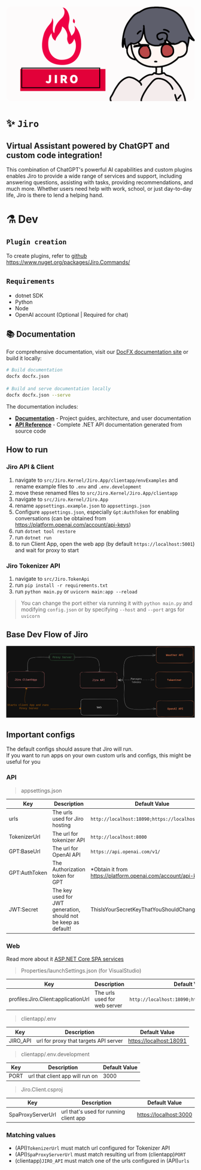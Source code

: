 <p align="center">
    <img src="assets/JiroBanner.png" style="border-radius: 15px;" alt=""/>
</p>

# ✨ `Jiro`

## Virtual Assistant powered by ChatGPT and custom code integration!

This combination of ChatGPT's powerful AI capabilities and custom plugins enables Jiro to provide a wide range of services and support, including answering questions, assisting with tasks, providing recommendations, and much more. Whether users need help with work, school, or just day-to-day life, Jiro is there to lend a helping hand.

# ⚗️ Dev

## `Plugin creation`

To create plugins, refer to [github](https://github.com/HueByte/Jiro.Libs) <https://www.nuget.org/packages/Jiro.Commands/>

## `Requirements`

- dotnet SDK
- Python
- Node
- OpenAI account (Optional | Required for chat)

## 📚 Documentation

For comprehensive documentation, visit our [DocFX documentation site](generated/index.html) or build it locally:

```bash
# Build documentation
docfx docfx.json

# Build and serve documentation locally
docfx docfx.json --serve
```

The documentation includes:

- **[Documentation](generated/docs/)** - Project guides, architecture, and user documentation
- **[API Reference](generated/api/)** - Complete .NET API documentation generated from source code

## How to run

### **Jiro API & Client**

1. navigate to `src/Jiro.Kernel/Jiro.App/clientapp/envExamples` and rename example files to `.env` and `.env.development`
2. move these renamed files to `src/Jiro.Kernel/Jiro.App/clientapp`
3. navigate to `src/Jiro.Kernel/Jiro.App`
4. rename `appsettings.example.json` to `appsettings.json`
5. Configure `appsettings.json`, especially `Gpt:AuthToken` for enabling conversations (can be obtained from <https://platform.openai.com/account/api-keys>)
6. run `dotnet tool restore`
7. run `dotnet run`
8. to run Client App, open the web app (by default `https://localhost:5001`) and wait for proxy to start

### **Jiro Tokenizer API**

1. navigate to `src/Jiro.TokenApi`
2. run `pip install -r requirements.txt`
3. run `python main.py` or `uvicorn main:app --reload`

> You can change the port either via running it with `python main.py` and modifying `config.json` or by specifying `--host` and `--port` args for `uvicorn`

## Base Dev Flow of Jiro

![DevFlow](assets/JiroDevFlow.png)

## Important configs

The default configs should assure that Jiro will run.<br />
If you want to run apps on your own custom urls and configs, this might be useful for you

### API

> appsettings.json

| Key | Description | Default Value |
| --- | --- | --- |
| urls | The urls used for Jiro hosting | `http://localhost:18090;https://localhost:18091` |
| TokenizerUrl | The url for tokenizer API | `http://localhost:8000` |
| GPT:BaseUrl | The url for OpenAI API | `https://api.openai.com/v1/` |
| GPT:AuthToken | The Authorization token for GPT | *Obtain it from <https://platform.openai.com/account/api-keys> |
| JWT:Secret | The key used for JWT generation, should not be keep as default! | ThisIsYourSecretKeyThatYouShouldChange |

### Web

Read more about it [ASP.NET Core SPA services](https://learn.microsoft.com/en-us/aspnet/core/client-side/spa/intro?view=aspnetcore-7.0)

> Properties/launchSettings.json (for VisualStudio)

| Key | Description | Default Value |
| --- | --- | --- |
| profiles:Jiro.Client:applicationUrl | The urls used for web server | `http://localhost:18090;https://localhost:18091` |

> clientapp/.env

| Key | Description | Default Value |
| --- | --- | --- |
| JIRO_API | url for proxy that targets API server | <https://localhost:18091> |

> clientapp/.env.development

| Key | Description | Default Value |
| --- | --- | --- |
| PORT | url that client app will run on | 3000 |

> Jiro.Client.csproj

| Key | Description | Default Value |
| --- | --- | --- |
| SpaProxyServerUrl | url that's used for running client app | <https://localhost:3000> |

### Matching values

- (API)`TokenizerUrl` must match url configured for Tokenizer API
- (API)`SpaProxyServerUrl` must match resulting url from (clientapp)`PORT`
- (clientapp)`JIRO_API` must match one of the urls configured in (API)`urls`

